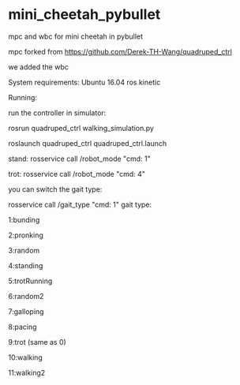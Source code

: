 # mini_cheetah_pybullet

mpc and wbc for mini cheetah in pybullet

mpc forked from https://github.com/Derek-TH-Wang/quadruped_ctrl

we added the wbc


System requirements:
Ubuntu 16.04 ros kinetic

Running:

run the controller in simulator:

rosrun quadruped_ctrl walking_simulation.py

roslaunch quadruped_ctrl quadruped_ctrl.launch

stand:
rosservice call /robot_mode "cmd: 1"

trot:
rosservice call /robot_mode "cmd: 4"

you can switch the gait type:

rosservice call /gait_type "cmd: 1"
gait type:


1:bunding

2:pronking

3:random

4:standing

5:trotRunning

6:random2

7:galloping

8:pacing

9:trot (same as 0)

10:walking

11:walking2


